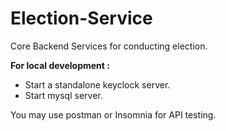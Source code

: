 # Election-Service
Core Backend Services for conducting election.

**For local development :**

- Start a standalone keyclock server.
- Start mysql server.

You may use postman or Insomnia for API testing.